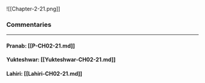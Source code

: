 ![[Chapter-2-21.png]]

### Commentaries

---

#### Pranab: [[P-CH02-21.md]]

#### Yukteshwar: [[Yukteshwar-CH02-21.md]]

#### Lahiri: [[Lahiri-CH02-21.md]]
